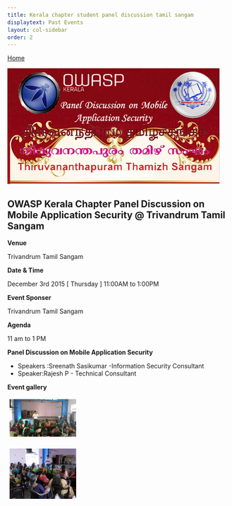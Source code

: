 ```yaml
---
title: Kerala chapter student panel discussion tamil sangam
displaytext: Past Events
layout: col-sidebar
order: 2
---
```



[Home](../index.html)

![Panel Discussion on Mobile Application Security Tamil Sangam](../assets/images/dec_2015.png)

## OWASP Kerala Chapter Panel Discussion on Mobile Application Security @ Trivandrum Tamil Sangam

**Venue**

   Trivandrum Tamil Sangam

**Date & Time**

   December 3rd 2015 [ Thursday ] 11:00AM to 1:00PM

**Event Sponser**

   Trivandrum Tamil Sangam

**Agenda**

   11 am to 1 PM 

**Panel Discussion on Mobile Application Security**

   * Speakers :Sreenath Sasikumar -Information Security Consultant
   * Speaker:Rajesh P - Technical Consultant


**Event gallery**
 
<div class="col">
   
<a href="../assets/images/dec_2015_1.jpg" target="new"><img src="../assets/images/dec_2015_1.jpg"   style="display: inline-block;max-width: 98%;height:40%;width: 30%;margin: 1%;"/></a> 

<a href="../assets/images/dec_2015_2.jpg" target="new"><img src="../assets/images/dec_2015_2.jpg"   style="display: inline-block;max-width: 98%;height: 40%;width: 30%;margin: 1%;" /></a>
 
</div> 